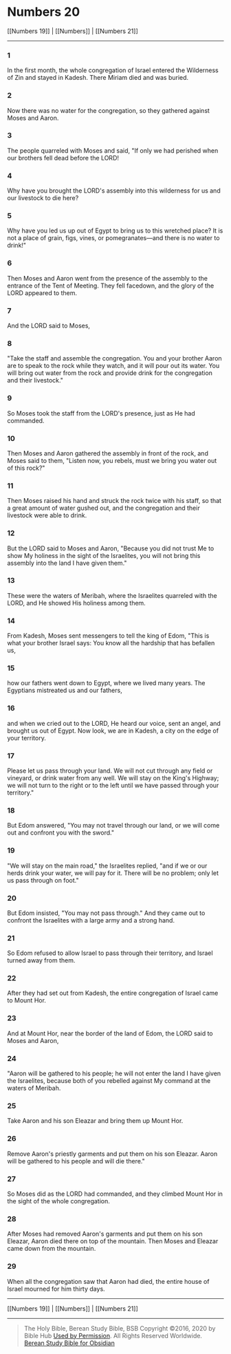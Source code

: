 # Numbers 20

[[Numbers 19]] | [[Numbers]] | [[Numbers 21]]

---

### 1
In the first month, the whole congregation of Israel entered the Wilderness of Zin and stayed in Kadesh. There Miriam died and was buried.

### 2
Now there was no water for the congregation, so they gathered against Moses and Aaron.

### 3
The people quarreled with Moses and said, "If only we had perished when our brothers fell dead before the LORD!

### 4
Why have you brought the LORD's assembly into this wilderness for us and our livestock to die here?

### 5
Why have you led us up out of Egypt to bring us to this wretched place? It is not a place of grain, figs, vines, or pomegranates—and there is no water to drink!"

### 6
Then Moses and Aaron went from the presence of the assembly to the entrance of the Tent of Meeting. They fell facedown, and the glory of the LORD appeared to them.

### 7
And the LORD said to Moses,

### 8
"Take the staff and assemble the congregation. You and your brother Aaron are to speak to the rock while they watch, and it will pour out its water. You will bring out water from the rock and provide drink for the congregation and their livestock."

### 9
So Moses took the staff from the LORD's presence, just as He had commanded.

### 10
Then Moses and Aaron gathered the assembly in front of the rock, and Moses said to them, "Listen now, you rebels, must we bring you water out of this rock?"

### 11
Then Moses raised his hand and struck the rock twice with his staff, so that a great amount of water gushed out, and the congregation and their livestock were able to drink.

### 12
But the LORD said to Moses and Aaron, "Because you did not trust Me to show My holiness in the sight of the Israelites, you will not bring this assembly into the land I have given them."

### 13
These were the waters of Meribah, where the Israelites quarreled with the LORD, and He showed His holiness among them.

### 14
From Kadesh, Moses sent messengers to tell the king of Edom, "This is what your brother Israel says: You know all the hardship that has befallen us,

### 15
how our fathers went down to Egypt, where we lived many years. The Egyptians mistreated us and our fathers,

### 16
and when we cried out to the LORD, He heard our voice, sent an angel, and brought us out of Egypt. Now look, we are in Kadesh, a city on the edge of your territory.

### 17
Please let us pass through your land. We will not cut through any field or vineyard, or drink water from any well. We will stay on the King's Highway; we will not turn to the right or to the left until we have passed through your territory."

### 18
But Edom answered, "You may not travel through our land, or we will come out and confront you with the sword."

### 19
"We will stay on the main road," the Israelites replied, "and if we or our herds drink your water, we will pay for it. There will be no problem; only let us pass through on foot."

### 20
But Edom insisted, "You may not pass through." And they came out to confront the Israelites with a large army and a strong hand.

### 21
So Edom refused to allow Israel to pass through their territory, and Israel turned away from them.

### 22
After they had set out from Kadesh, the entire congregation of Israel came to Mount Hor.

### 23
And at Mount Hor, near the border of the land of Edom, the LORD said to Moses and Aaron,

### 24
"Aaron will be gathered to his people; he will not enter the land I have given the Israelites, because both of you rebelled against My command at the waters of Meribah.

### 25
Take Aaron and his son Eleazar and bring them up Mount Hor.

### 26
Remove Aaron's priestly garments and put them on his son Eleazar. Aaron will be gathered to his people and will die there."

### 27
So Moses did as the LORD had commanded, and they climbed Mount Hor in the sight of the whole congregation.

### 28
After Moses had removed Aaron's garments and put them on his son Eleazar, Aaron died there on top of the mountain. Then Moses and Eleazar came down from the mountain.

### 29
When all the congregation saw that Aaron had died, the entire house of Israel mourned for him thirty days.

---

[[Numbers 19]] | [[Numbers]] | [[Numbers 21]]

---

> The Holy Bible, Berean Study Bible, BSB
> Copyright &copy;2016, 2020 by Bible Hub
> [Used by Permission](https://berean.bible/terms.htm). All Rights Reserved Worldwide.
> [Berean Study Bible for Obsidian](https://github.com/gapmiss/berean-study-bible-for-obsidian)

